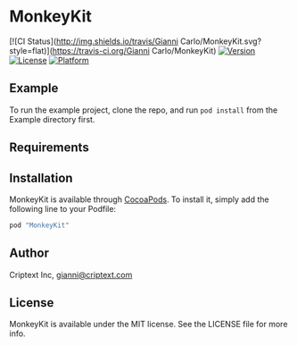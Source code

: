 # MonkeyKit

[![CI Status](http://img.shields.io/travis/Gianni Carlo/MonkeyKit.svg?style=flat)](https://travis-ci.org/Gianni Carlo/MonkeyKit)
[![Version](https://img.shields.io/cocoapods/v/MonkeyKit.svg?style=flat)](http://cocoapods.org/pods/MonkeyKit)
[![License](https://img.shields.io/cocoapods/l/MonkeyKit.svg?style=flat)](http://cocoapods.org/pods/MonkeyKit)
[![Platform](https://img.shields.io/cocoapods/p/MonkeyKit.svg?style=flat)](http://cocoapods.org/pods/MonkeyKit)

## Example

To run the example project, clone the repo, and run `pod install` from the Example directory first.

## Requirements

## Installation

MonkeyKit is available through [CocoaPods](http://cocoapods.org). To install
it, simply add the following line to your Podfile:

```ruby
pod "MonkeyKit"
```

## Author

Criptext Inc, gianni@criptext.com

## License

MonkeyKit is available under the MIT license. See the LICENSE file for more info.

